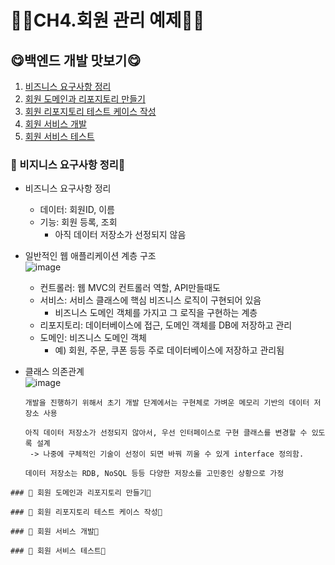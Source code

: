 # 🎅🏻CH4.회원 관리 예제🎅🏻

## 😋백엔드 개발 맛보기😋 
1. [비즈니스 요구사항 정리](#🎁-비지니스-요구사항-정리🎁)  
2. [회원 도메인과 리포지토리 만들기](#🎁-회원-도메인과-리포지토리-만들기🎁)  
3. [회원 리포지토리 테스트 케이스 작성](#🎁-회원-리포지토리-테스트-케이스-작성🎁)  
4. [회원 서비스 개발](#🎁-회원-서비스-개발🎁)  
5. [회원 서비스 테스트](#🎁-회원-서비스-테스트🎁)  


### 🎁 비지니스 요구사항 정리🎁

* 비즈니스 요구사항 정리  
    * 데이터: 회원ID, 이름  
    * 기능: 회원 등록, 조회  
        * 아직 데이터 저장소가 선정되지 않음  

* 일반적인 웹 애플리케이션 계층 구조  
    ![image](https://user-images.githubusercontent.com/77817094/173293312-aeea17a1-2bbc-4c53-8f8c-2b5e126a4af0.png)  
    * 컨트롤러: 웹 MVC의 컨트롤러 역할, API만들때도  
    * 서비스: 서비스 클래스에 핵심 비즈니스 로직이 구현되어 있음 
        * 비즈니스 도메인 객체를 가지고 그 로직을 구현하는 계층   
    * 리포지토리: 데이터베이스에 접근, 도메인 객체를 DB에 저장하고 관리  
    * 도메인: 비즈니스 도메인 객체  
        * 예) 회원, 주문, 쿠폰 등등 주로 데이터베이스에 저장하고 관리됨    

* 클래스 의존관계  
    ![image](https://user-images.githubusercontent.com/77817094/173294250-06909cc1-9cac-41fb-87ae-f8bd797d6872.png)  
    ```
    개발을 진행하기 위해서 초기 개발 단계에서는 구현체로 가벼운 메모리 기반의 데이터 저장소 사용  

    아직 데이터 저장소가 선정되지 않아서, 우선 인터페이스로 구현 클래스를 변경할 수 있도록 설계  
     -> 나중에 구체적인 기술이 선정이 되면 바꿔 끼울 수 있게 interface 정의함.  

    데이터 저장소는 RDB, NoSQL 등등 다양한 저장소를 고민중인 상황으로 가정
```
### 🎁 회원 도메인과 리포지토리 만들기🎁  

### 🎁 회원 리포지토리 테스트 케이스 작성🎁  

### 🎁 회원 서비스 개발🎁

### 🎁 회원 서비스 테스트🎁